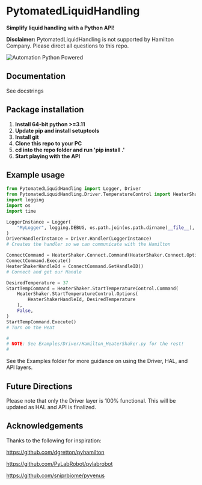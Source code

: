 # PytomatedLiquidHandling
**Simplify liquid handling with a Python API!**

**Disclaimer:** PytomatedLiquidHandling is not supported by Hamilton Company. Please direct all questions to this repo.

![Automation Python Powered](https://user-images.githubusercontent.com/85904380/227666692-56c97b56-ec2a-4d2a-9bb7-99341dad405e.png)

## Documentation

See docstrings

## Package installation

1. **Install 64-bit python >=3.11**
2. **Update pip and install setuptools**
3. **Install git**
4. **Clone this repo to your PC**
5. **cd into the repo folder and run 'pip install .'**
6. **Start playing with the API**

## Example usage
```python
from PytomatedLiquidHandling import Logger, Driver
from PytomatedLiquidHandling.Driver.TemperatureControl import HeaterShaker
import logging
import os
import time

LoggerInstance = Logger(
    "MyLogger", logging.DEBUG, os.path.join(os.path.dirname(__file__), "Logging")
)
DriverHandlerInstance = Driver.Handler(LoggerInstance)
# Creates the handler so we can communicate with the Hamilton

ConnectCommand = HeaterShaker.Connect.Command(HeaterShaker.Connect.Options(1), False)
ConnectCommand.Execute()
HeaterShakerHandleId = ConnectCommand.GetHandleID()
# Connect and get our Handle

DesiredTemperature = 37
StartTempCommand = HeaterShaker.StartTemperatureControl.Command(
    HeaterShaker.StartTemperatureControl.Options(
        HeaterShakerHandleId, DesiredTemperature
    ),
    False,
)
StartTempCommand.Execute()
# Turn on the Heat

#
# NOTE: See Examples/Driver/Hamilton_HeaterShaker.py for the rest!
#
```

See the Examples folder for more guidance on using the Driver, HAL, and API layers.

## Future Directions

Please note that only the Driver layer is 100% functional. This will be updated as HAL and API is finalized.

## Acknowledgements

Thanks to the following for inspiration:

https://github.com/dgretton/pyhamilton

https://github.com/PyLabRobot/pylabrobot

https://github.com/sniprbiome/pyvenus

